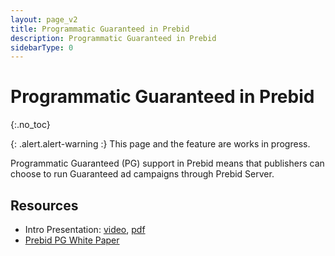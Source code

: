 ```yaml
---
layout: page_v2
title: Programmatic Guaranteed in Prebid
description: Programmatic Guaranteed in Prebid
sidebarType: 0
---
```


# Programmatic Guaranteed in Prebid
{:.no_toc}

{: .alert.alert-warning :}
This page and the feature are works in progress.

Programmatic Guaranteed (PG) support in Prebid means that publishers can
choose to run Guaranteed ad campaigns through Prebid Server.


## Resources

- Intro Presentation: [video](http://files.prebid.org/pg/PG_in_Prebid.mp4), [pdf](http://files.prebid.org/pg/PG_in_Prebid_Overview.pdf)
- [Prebid PG White Paper](http://files.prebid.org/pg/Prebid_Programmatic_Guaranteed_White_Paper.pdf)
